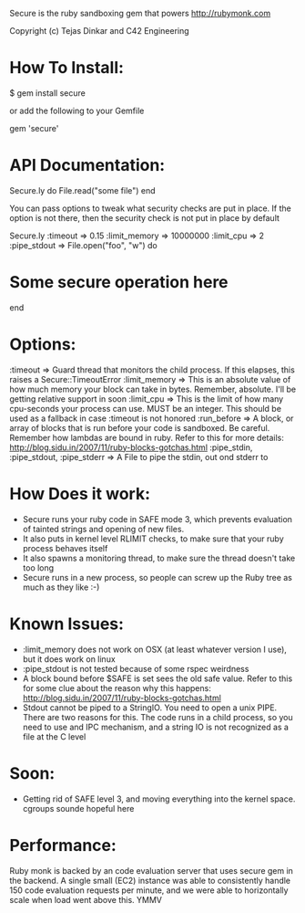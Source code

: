 Secure is the ruby sandboxing gem that powers http://rubymonk.com

Copyright (c) Tejas Dinkar and C42 Engineering

How To Install:
===============
$ gem install secure

or add the following to your Gemfile

gem 'secure'

API Documentation:
==================
Secure.ly do
  File.read("some file")
end

You can pass options to tweak what security checks are put in place. If the option is not there, then the security check is not put in place by default

Secure.ly
  :timeout => 0.15
  :limit_memory => 10000000
  :limit_cpu => 2
  :pipe_stdout => File.open("foo", "w") do
  # Some secure operation here
end

Options:
========
:timeout => Guard thread that monitors the child process. If this elapses, this raises a Secure::TimeoutError
:limit_memory => This is an absolute value of how much memory your block can take in bytes. Remember, absolute. I'll be getting relative support in soon
:limit_cpu => This is the limit of how many cpu-seconds your process can use. MUST be an integer. This should be used as a fallback in case :timeout is not honored
:run_before => A block, or array of blocks that is run before your code is sandboxed. Be careful. Remember how lambdas are bound in ruby. Refer to this for more details: http://blog.sidu.in/2007/11/ruby-blocks-gotchas.html
:pipe_stdin, :pipe_stdout, :pipe_stderr => A File to pipe the stdin, out ond stderr to

How Does it work:
=================

* Secure runs your ruby code in SAFE mode 3, which prevents evaluation of tainted strings and opening of new files.
* It also puts in kernel level RLIMIT checks, to make sure that your ruby process behaves itself
* It also spawns a monitoring thread, to make sure the thread doesn't take too long
* Secure runs in a new process, so people can screw up the Ruby tree as much as they like :-)

Known Issues:
=============
* :limit_memory does not work on OSX (at least whatever version I use), but it does work on linux
* :pipe_stdout is not tested because of some rspec weirdness
* A block bound before $SAFE is set sees the old safe value. Refer to this for some clue about the reason why this happens: http://blog.sidu.in/2007/11/ruby-blocks-gotchas.html
* Stdout cannot be piped to a StringIO. You need to open a unix PIPE. There are two reasons for this. The code runs in a child process, so you need to use and IPC mechanism, and a string IO is not recognized as a file at the C level

Soon:
=====
* Getting rid of SAFE level 3, and moving everything into the kernel space. cgroups sounde hopeful here

Performance:
============
Ruby monk is backed by an code evaluation server that uses secure gem in the backend. A single small (EC2) instance was able to consistently handle 150 code evaluation requests per minute, and we were able to horizontally scale when load went above this. YMMV
